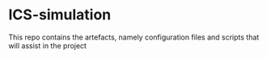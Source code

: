 # ICS-simulation
This repo contains the artefacts, namely configuration files and scripts that will assist in the project
